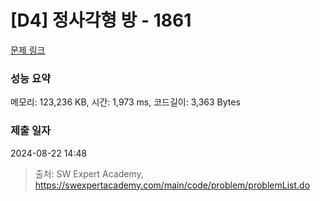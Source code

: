 # [D4] 정사각형 방 - 1861 

[문제 링크](https://swexpertacademy.com/main/code/problem/problemDetail.do?contestProbId=AV5LtJYKDzsDFAXc) 

### 성능 요약

메모리: 123,236 KB, 시간: 1,973 ms, 코드길이: 3,363 Bytes

### 제출 일자

2024-08-22 14:48



> 출처: SW Expert Academy, https://swexpertacademy.com/main/code/problem/problemList.do